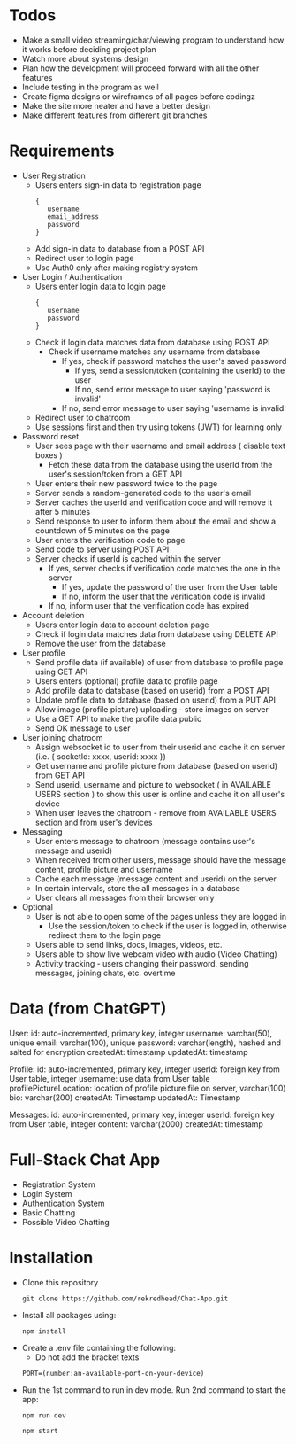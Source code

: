 # Todos
- Make a small video streaming/chat/viewing program to understand how it works before deciding project plan
- Watch more about systems design
- Plan how the development will proceed forward with all the other features
- Include testing in the program as well
- Create figma designs or wireframes of all pages before codingz
- Make the site more neater and have a better design
- Make different features from different git branches

# Requirements
- User Registration
   - Users enters sign-in data to registration page
      ```
      {
         username
         email_address
         password
      }
      ```
   - Add sign-in data to database from a POST API
   - Redirect user to login page
   - Use Auth0 only after making registry system
- User Login / Authentication
   - Users enter login data to login page
      ```
      {
         username
         password
      }
      ```
   - Check if login data matches data from database using POST API
      - Check if username matches any username from database
         - If yes, check if password matches the user's saved password
            - If yes, send a session/token (containing the userId) to the user
            - If no, send error message to user saying 'password is invalid'
         - If no, send error message to user saying 'username is invalid'
   - Redirect user to chatroom
   - Use sessions first and then try using tokens (JWT) for learning only
- Password reset
   - User sees page with their username and email address ( disable text boxes )
      - Fetch these data from the database using the userId from the user's session/token from a GET API
   - User enters their new password twice to the page
   - Server sends a random-generated code to the user's email
   - Server caches the userId and verification code and will remove it after 5 minutes
   - Send response to user to inform them about the email and show a countdown of 5 minutes on the page
   - User enters the verification code to page
   - Send code to server using POST API
   - Server checks if userId is cached within the server
      - If yes, server checks if verification code matches the one in the server
         - If yes, update the password of the user from the User table
         - If no, inform the user that the verification code is invalid
      - If no, inform user that the verification code has expired
- Account deletion
   - Users enter login data to account deletion page
   - Check if login data matches data from database using DELETE API
   - Remove the user from the database
- User profile
   - Send profile data (if available) of user from database to profile page using GET API
   - Users enters (optional) profile data to profile page
   - Add profile data to database (based on userid) from a POST API
   - Update profile data to database (based on userid) from a PUT API
   - Allow image (profile picture) uploading - store images on server
   - Use a GET API to make the profile data public
   - Send OK message to user
- User joining chatroom
   - Assign websocket id to user from their userid and cache it on server (i.e. { socketId: xxxx, userid: xxxx })
   - Get username and profile picture from database (based on userid) from GET API
   - Send userid, username and picture to websocket ( in AVAILABLE USERS section ) to show this user is online and cache it on all user's device
   - When user leaves the chatroom - remove from AVAILABLE USERS section and from user's devices
- Messaging
   - User enters message to chatroom (message contains user's message and userid)
   - When received from other users, message should have the message content, profile picture and username
   - Cache each message (message content and userid) on the server
   - In certain intervals, store the all messages in a database
   - User clears all messages from their browser only
- Optional
   - User is not able to open some of the pages unless they are logged in
      - Use the session/token to check if the user is logged in, otherwise redirect them to the login page
   - Users able to send links, docs, images, videos, etc.
   - Users able to show live webcam video with audio (Video Chatting)
   - Activity tracking - users changing their password, sending messages, joining chats, etc. overtime

# Data (from ChatGPT)
User:
   id: auto-incremented, primary key, integer
   username: varchar(50), unique
   email: varchar(100), unique
   password: varchar(length), hashed and salted for encryption
   createdAt: timestamp
   updatedAt: timestamp

Profile:
   id: auto-incremented, primary key, integer
   userId: foreign key from User table, integer
      username: use data from User table
   profilePictureLocation: location of profile picture file on server, varchar(100)
   bio: varchar(200)
   createdAt: Timestamp
   updatedAt: Timestamp

Messages:
   id: auto-incremented, primary key, integer
   userId: foreign key from User table, integer
   content: varchar(2000)
   createdAt: timestamp

# Full-Stack Chat App
- Registration System
- Login System
- Authentication System
- Basic Chatting
- Possible Video Chatting

# Installation
- Clone this repository
   ```
   git clone https://github.com/rekredhead/Chat-App.git
   ```
- Install all packages using:
   ```
   npm install
   ```
- Create a .env file containing the following:
   - Do not add the bracket texts
   ```
   PORT=(number:an-available-port-on-your-device)
   ```
- Run the 1st command to run in dev mode. Run 2nd command to start the app:
   ```
   npm run dev
   ```
   ```
   npm start
   ```